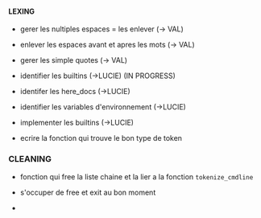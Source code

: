 #### LEXING

- gerer les nultiples espaces = les enlever (-> VAL)
  
- enlever les espaces avant et apres les mots (-> VAL)

- gerer les simple quotes (-> VAL)

- identifier les builtins (->LUCIE) (IN PROGRESS)

- identifer les here_docs (->LUCIE)

- identifier les variables d'environnement (->LUCIE)

- implementer les builtins (->LUCIE)
  
- ecrire la fonction qui trouve le bon type de token


### CLEANING

- fonction qui free la liste chaine et la lier a la fonction ```tokenize_cmdline```

- s'occuper de free et exit au bon moment

- 
